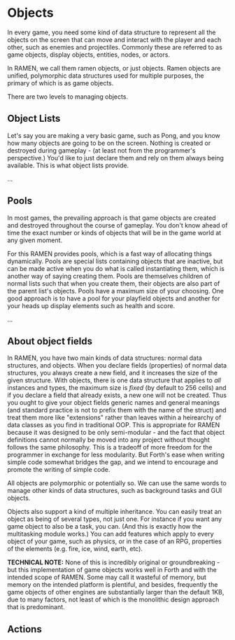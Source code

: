 # Objects

In every game, you need some kind of data structure to represent all the objects on the screen that can move and interact with the player and each other, such as enemies and projectiles.  Commonly these are referred to as game objects, display objects, entities, nodes, or actors.

In RAMEN, we call them ramen objects, or just objects.  Ramen objects are unified, polymorphic data structures used for multiple purposes, the primary of which is as game objects.  

There are two levels to managing objects.

## Object Lists

Let's say you are making a very basic game, such as Pong, and you know how many objects are going to be on the screen.  Nothing is created or destroyed during gameplay - (at least not from the programmer's perspective.)  You'd like to just declare them and rely on them always being available.  This is what object lists provide.

...

## Pools

In most games, the prevailing approach is that game objects are created and destroyed throughout the course of gameplay.  You don't know ahead of time the exact number or kinds of objects that will be in the game world at any given moment.

For this RAMEN provides pools, which is a fast way of allocating things dynamically.  Pools are special lists containing objects that are inactive, but can be made active when you do what is called instantiating them, which is another way of saying creating them.  Pools are themselves children of normal lists such that when you create them, their objects are also part of the parent list's objects.  Pools have a maximum size of your choosing.  One good approach is to have a pool for your playfield objects and another for your heads up display elements such as health and score.  

...

## About object fields

In RAMEN, you have two main kinds of data structures: normal data structures, and objects.  When you declare fields (properties) of normal data structures, you always create a new field, and it increases the size of the given structure.  With objects, there is one data structure that applies to _all_ instances and types, the maximum size is _fixed_ (by default to 256 cells) and if you declare a field that already exists, a new one will not be created.  Thus you ought to give your object fields generic names and general meanings (and standard practice is not to prefix them with the name of the struct) and treat them more like "extensions" rather than leaves within a heirearchy of data classes as you find in traditional OOP.  This is appropriate for RAMEN because it was designed to be only semi-modular - and the fact that object definitions cannot normally be moved into any project without thought follows the same philosophy.  This is a tradeoff of more freedom for the programmer in exchange for less modularity.  But Forth's ease when writing simple code somewhat bridges the gap, and we intend to encourage and promote the writing of simple code.

All objects are polymorphic or potentially so.  We can use the same words to manage other kinds of data structures, such as background tasks and GUI objects.

Objects also support a kind of multiple inheritance.  You can easily treat an object as being of several types, not just one.  For instance if you want any game object to also be a task, you can.  (And this is exactly how the multitasking module works.)  You can add features which apply to every object of your game, such as physics, or in the case of an RPG, properties of the elements (e.g. fire, ice, wind, earth, etc).  

**TECHNICAL NOTE:** None of this is incredibly original or groundbreaking - but this implementation of game objects works well in Forth and with the intended scope of RAMEN.  Some may call it wasteful of memory, but memory on the intended platform is plentiful, and besides, frequently the game objects of other engines are substantially larger than the default 1KB, due to many factors, not least of which is the monolithic design approach that is predominant.


## Actions

